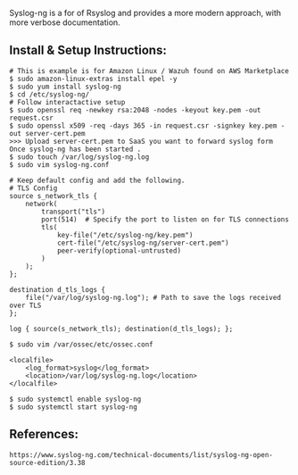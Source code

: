 Syslog-ng is a for of Rsyslog and provides a more modern approach, with more verbose documentation.

Install & Setup Instructions:
-----------------------------

    # This is example is for Amazon Linux / Wazuh found on AWS Marketplace
    $ sudo amazon-linux-extras install epel -y
    $ sudo yum install syslog-ng
    $ cd /etc/syslog-ng/
    # Follow interactactive setup
    $ sudo openssl req -newkey rsa:2048 -nodes -keyout key.pem -out request.csr
    $ sudo openssl x509 -req -days 365 -in request.csr -signkey key.pem -out server-cert.pem
    >>> Upload server-cert.pem to SaaS you want to forward syslog form Once syslog-ng has been started . 
    $ sudo touch /var/log/syslog-ng.log
    $ sudo vim syslog-ng.conf

    # Keep default config and add the following. 
    # TLS Config
    source s_network_tls {
        network(
            transport("tls")
            port(514)  # Specify the port to listen on for TLS connections
            tls(
                key-file("/etc/syslog-ng/key.pem")
                cert-file("/etc/syslog-ng/server-cert.pem")
                peer-verify(optional-untrusted) 
            )
        );
    };

    destination d_tls_logs {
        file("/var/log/syslog-ng.log"); # Path to save the logs received over TLS
    };

    log { source(s_network_tls); destination(d_tls_logs); };

    $ sudo vim /var/ossec/etc/ossec.conf

    <localfile>
        <log_format>syslog</log_format>
        <location>/var/log/syslog-ng.log</location>
    </localfile>

    $ sudo systemctl enable syslog-ng
    $ sudo systemctl start syslog-ng

References:
-----------

    https://www.syslog-ng.com/technical-documents/list/syslog-ng-open-source-edition/3.38
    